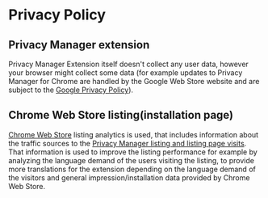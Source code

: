 # Privacy Policy

## Privacy Manager extension

Privacy Manager Extension itself doesn't collect any user data, however your browser might collect some data (for example updates to Privacy Manager for Chrome are handled by the Google Web Store website and are subject to the [Google Privacy Policy](https://policies.google.com/privacy)).

## Chrome Web Store listing(installation page)

[Chrome Web Store](https://chrome.google.com/webstore) listing analytics is used, that includes information about the traffic sources to the [Privacy Manager listing and listing page visits](https://chrome.google.com/webstore/detail/privacy-manager/giccehglhacakcfemddmfhdkahamfcmd). That information is used to improve the listing performance for example by analyzing the language demand of the users visiting the listing, to provide more translations for the extension depending on the language demand of the visitors and general impression/installation data provided by Chrome Web Store.
